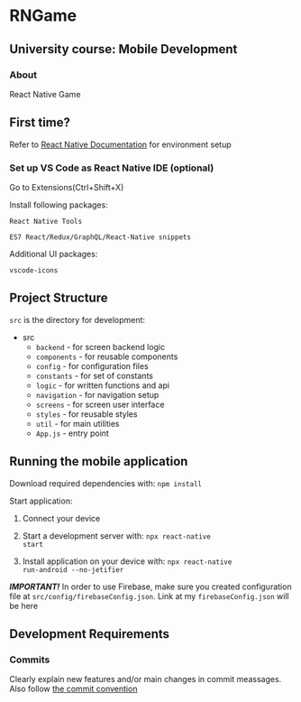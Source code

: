 # RNGame

## University course: Mobile Development

### About

React Native Game

## First time?

Refer to [React Native Documentation](https://reactnative.dev/docs/environment-setup) for environment setup

### Set up VS Code as React Native IDE (optional)

Go to Extensions(Ctrl+Shift+X)

Install following packages:

<code>React Native Tools</code>

<code>ES7 React/Redux/GraphQL/React-Native snippets</code>

Additional UI packages:

<code>vscode-icons</code>

## Project Structure

<code>src</code> is the directory for development:

- src
  - <code>backend</code> - for screen backend logic
  - <code>components</code> - for reusable components
  - <code>config</code> - for configuration files
  - <code>constants</code> - for set of constants
  - <code>logic</code> - for written functions and api
  - <code>navigation</code> - for navigation setup
  - <code>screens</code> - for screen user interface
  - <code>styles</code> - for reusable styles
  - <code>util</code> - for main utilities
  - <code>App.js</code> - entry point

## Running the mobile application

Download required dependencies with:
<code>npm install</code>

Start application:

1. Connect your device

2. Start a development server with:
<code>npx react-native start</code>

3. Install application on your device with:
<code>npx react-native run-android --no-jetifier</code>

**_IMPORTANT!_** In order to use Firebase, make sure you created configuration file at <code>src/config/firebaseConfig.json</code>.
Link at my <code>firebaseConfig.json</code> will be here

## Development Requirements

### Commits

Clearly explain new features and/or main changes in commit meassages.
Also follow [the commit convention](https://www.conventionalcommits.org/en/v1.0.0-beta.2/)

